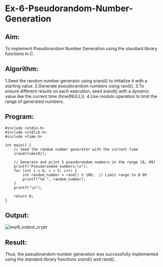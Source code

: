 # Ex-6-Pseudorandom-Number-Generation

## Aim:
To implement Pseudorandom Number Generation using the standard library functions in C.

## Algorithm:
1.Seed the random number generator using srand() to initialize it with a starting value.
2.Generate pseudorandom numbers using rand().
3.To ensure different results on each execution, seed srand() with a dynamic value like the current time (time(NULL)).
4.Use modulo operation to limit the range of generated numbers.

## Program:
```
#include <stdio.h>
#include <stdlib.h>
#include <time.h>

int main() {
    // Seed the random number generator with the current time
    srand(time(0));

    // Generate and print 5 pseudorandom numbers in the range [0, 99]
    printf("Pseudorandom numbers:\n");
    for (int i = 0; i < 5; i++) {
        int random_number = rand() % 100;  // Limit range to 0-99
        printf("%d ", random_number);
    }
    printf("\n");

    return 0;
}
```

## Output:
![exp6_output_crypt](https://github.com/user-attachments/assets/f259fdcc-2577-4b9d-a597-9b9df8489853)

## Result:
Thus, the pseudorandom number generation was successfully implemented using the standard library functions srand() and rand().
